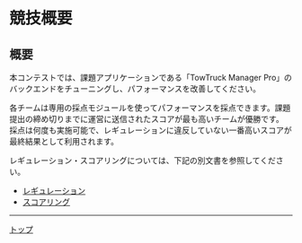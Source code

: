 # 競技概要

## 概要

本コンテストでは、課題アプリケーションである「TowTruck Manager Pro」のバックエンドをチューニングし、パフォーマンスを改善してください。

各チームは専用の採点モジュールを使ってパフォーマンスを採点できます。課題提出の締め切りまでに運営に送信されたスコアが最も高いチームが優勝です。
採点は何度も実施可能で、レギュレーションに違反していない一番高いスコアが最終結果として利用されます。

レギュレーション・スコアリングについては、下記の別文書を参照してください。

- [レギュレーション](./02_Regulation.md)
- [スコアリング](./03_Scoring.md)

---

[トップ](../../README.md)
